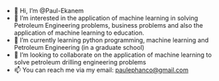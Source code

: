 - 👋 Hi, I’m @Paul-Ekanem
- 👀 I’m interested in the application of machine learning in solving Petroleum Engineering problems, business problems and also the application of machine learning to education.
- 🌱 I’m currently learning python programming, machine learning and Petroleum Engineering (in a graduate school)
- 💞️ I’m looking to collaborate on the application of machine learning to solve petroleum drilling engineering problems
- 📫 You can reach me via my email: paulephanco@gmail.com

<!---
Paul-Ekanem/Paul-Ekanem is a ✨ special ✨ repository because its `README.md` (this file) appears on your GitHub profile.
You can click the Preview link to take a look at your changes.
--->
